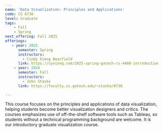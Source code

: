 ```yaml
---
name: 'Data Visualization: Principles and Applications'
code: CS 6730
level: Graduate
tags:
    - Fall
    - Spring
next_offering: Fall 2025
offerings:
   - year: 2025
      semester: Spring
      instructors: 
        - Cindy Xiong Bearfield
      link: https://cyxiong.com/2025-spring-gatech-cs-4460-introduction-to-information-visualization/
    - year: 2024
      semester: Fall
      instructors: 
        - John Stasko
      link: https://faculty.cc.gatech.edu/~stasko/6730
  
---
```


This course focuses on the principles and applications of data visualization, helping students become better visualization designers and critics. The courses emphasizes use of off-the-shelf software tools such as Tableau, so students without a technical programming background are welcome. It is our introductory graduate visualization course.
